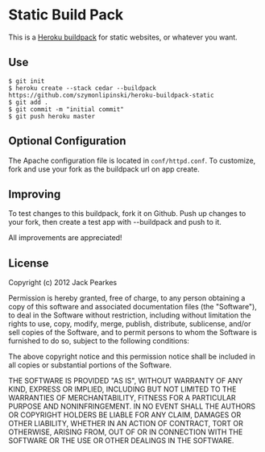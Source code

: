 Static Build Pack
========================

This is a [Heroku buildpack](http://devcenter.heroku.com/articles/buildpack) for static websites, or whatever you want.

Use
-------

    $ git init
    $ heroku create --stack cedar --buildpack https://github.com/szymonlipinski/heroku-buildpack-static
    $ git add .
    $ git commit -m "initial commit"
    $ git push heroku master

Optional Configuration
-------
The Apache configuration file is located in `conf/httpd.conf`. To customize, fork and use your fork as the buildpack url on app create.

Improving
-------

To test changes to this buildpack, fork it on Github. Push up changes to your fork, then create a test app with --buildpack <your-github-url> and push to it.

All improvements are appreciated!

License
-------

Copyright (c) 2012 Jack Pearkes

Permission is hereby granted, free of charge, to any person obtaining a copy of this software and associated documentation files (the "Software"), to deal in the Software without restriction, including without limitation the rights to use, copy, modify, merge, publish, distribute, sublicense, and/or sell copies of the Software, and to permit persons to whom the Software is furnished to do so, subject to the following conditions:

The above copyright notice and this permission notice shall be included in all copies or substantial portions of the Software.

THE SOFTWARE IS PROVIDED "AS IS", WITHOUT WARRANTY OF ANY KIND, EXPRESS OR IMPLIED, INCLUDING BUT NOT LIMITED TO THE WARRANTIES OF MERCHANTABILITY, FITNESS FOR A PARTICULAR PURPOSE AND NONINFRINGEMENT. IN NO EVENT SHALL THE AUTHORS OR COPYRIGHT HOLDERS BE LIABLE FOR ANY CLAIM, DAMAGES OR OTHER LIABILITY, WHETHER IN AN ACTION OF CONTRACT, TORT OR OTHERWISE, ARISING FROM, OUT OF OR IN CONNECTION WITH THE SOFTWARE OR THE USE OR OTHER DEALINGS IN THE SOFTWARE.
